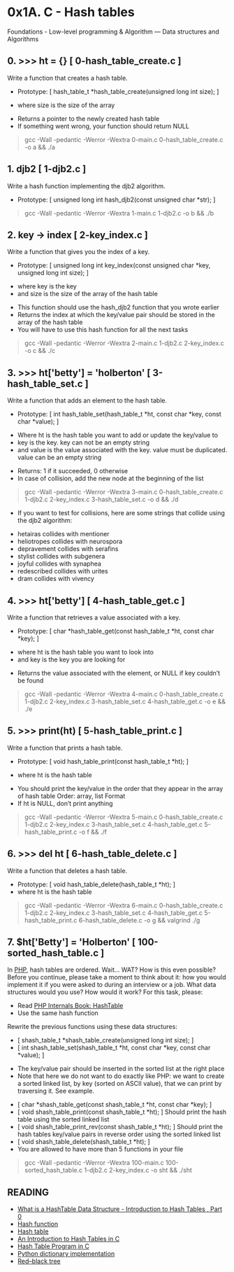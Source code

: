 # 0x1A. C - Hash tables
 Foundations - Low-level programming & Algorithm ― Data structures and Algorithms

## 0. >>> ht = {}  [ 0-hash_table_create.c ]  
  Write a function that creates a hash table.
  * Prototype: [ hash_table_t *hash_table_create(unsigned long int size); ]
  + where size is the size of the array
  * Returns a pointer to the newly created hash table
  * If something went wrong, your function should return NULL
  > gcc -Wall -pedantic -Werror -Wextra 0-main.c 0-hash_table_create.c -o a && ./a
  
## 1. djb2  [ 1-djb2.c ]
  Write a hash function implementing the djb2 algorithm.
  * Prototype: [ unsigned long int hash_djb2(const unsigned char *str); ]  
  > gcc -Wall -pedantic -Werror -Wextra 1-main.c 1-djb2.c -o b && ./b
  
## 2. key -> index  [ 2-key_index.c ]
  Write a function that gives you the index of a key.
  * Prototype: [ unsigned long int key_index(const unsigned char *key, unsigned long int size); ]
  + where key is the key
  + and size is the size of the array of the hash table
  * This function should use the hash_djb2 function that you wrote earlier
  * Returns the index at which the key/value pair should be stored in the array of the hash table
  * You will have to use this hash function for all the next tasks
  > gcc -Wall -pedantic -Werror -Wextra 2-main.c 1-djb2.c 2-key_index.c -o c && ./c
  
## 3. >>> ht['betty'] = 'holberton'  [ 3-hash_table_set.c ]
  Write a function that adds an element to the hash table.
  * Prototype: [ int hash_table_set(hash_table_t *ht, const char *key, const char *value); ]
  + Where ht is the hash table you want to add or update the key/value to
  + key is the key. key can not be an empty string
  + and value is the value associated with the key. value must be duplicated. value can be an empty string
  * Returns: 1 if it succeeded, 0 otherwise
  * In case of collision, add the new node at the beginning of the list  
  > gcc -Wall -pedantic -Werror -Wextra 3-main.c 0-hash_table_create.c 1-djb2.c 2-key_index.c 3-hash_table_set.c -o d && ./d
  * If you want to test for collisions, here are some strings that collide using the djb2 algorithm:
  + hetairas collides with mentioner
  + heliotropes collides with neurospora
  + depravement collides with serafins
  + stylist collides with subgenera
  + joyful collides with synaphea
  + redescribed collides with urites
  + dram collides with vivency
  
## 4. >>> ht['betty']  [ 4-hash_table_get.c ]  
  Write a function that retrieves a value associated with a key.
  * Prototype: [ char *hash_table_get(const hash_table_t *ht, const char *key); ]
  + where ht is the hash table you want to look into
  + and key is the key you are looking for
  * Returns the value associated with the element, or NULL if key couldn’t be found
  > gcc -Wall -pedantic -Werror -Wextra 4-main.c 0-hash_table_create.c 1-djb2.c 2-key_index.c 3-hash_table_set.c 4-hash_table_get.c -o e && ./e

## 5. >>> print(ht)  [ 5-hash_table_print.c ]
  Write a function that prints a hash table.
  * Prototype: [ void hash_table_print(const hash_table_t *ht); ]
  + where ht is the hash table
  * You should print the key/value in the order that they appear in the array of hash table Order: array, list Format
  * If ht is NULL, don’t print anything
  > gcc -Wall -pedantic -Werror -Wextra 5-main.c 0-hash_table_create.c 1-djb2.c 2-key_index.c 3-hash_table_set.c 4-hash_table_get.c 5-hash_table_print.c -o f && ./f
  
## 6. >>> del ht  [ 6-hash_table_delete.c ]
  Write a function that deletes a hash table.
  * Prototype: [ void hash_table_delete(hash_table_t *ht); ]
  * where ht is the hash table
  > gcc -Wall -pedantic -Werror -Wextra 6-main.c 0-hash_table_create.c 1-djb2.c 2-key_index.c 3-hash_table_set.c 4-hash_table_get.c 5-hash_table_print.c 6-hash_table_delete.c -o g && valgrind ./g
  
  
## 7. $ht['Betty'] = 'Holberton'  [ 100-sorted_hash_table.c ]
  In [PHP](https://www.php.net/manual/en/intro-whatis.php), hash tables are ordered. Wait… WAT? How is this even possible?    
  Before you continue, please take a moment to think about it: how you would implement it if you were asked to during an interview or a job. What data structures would you use? How would it work?
For this task, please:
  * Read [PHP Internals Book: HashTable](https://www.phpinternalsbook.com/php5/hashtables/basic_structure.html)
  * Use the same hash function    
  
  Rewrite the previous functions using these data structures:
  * [ shash_table_t *shash_table_create(unsigned long int size); ]
  * [ int shash_table_set(shash_table_t *ht, const char *key, const char *value); ]
  + The key/value pair should be inserted in the sorted list at the right place
  + Note that here we do not want to do exactly like PHP: we want to create a sorted linked list, by key (sorted on ASCII value), that we can print by traversing it. See example.
  * [ char *shash_table_get(const shash_table_t *ht, const char *key); ]
  * [ void shash_table_print(const shash_table_t *ht); ] Should print the hash table using the sorted linked list
  * [ void shash_table_print_rev(const shash_table_t *ht); ] Should print the hash tables key/value pairs in reverse order using the sorted linked list
  * [ void shash_table_delete(shash_table_t *ht); ]
  * You are allowed to have more than 5 functions in your file
  > gcc -Wall -pedantic -Werror -Wextra 100-main.c 100-sorted_hash_table.c 1-djb2.c 2-key_index.c -o sht  && ./sht
  
  
## READING
* [What is a HashTable Data Structure - Introduction to Hash Tables , Part 0](https://www.youtube.com/watch?v=MfhjkfocRR0)
* [Hash function](https://en.wikipedia.org/wiki/Hash_function)
* [Hash table](https://en.wikipedia.org/wiki/Hash_table)
* [An Introduction to Hash Tables in C](https://medium.com/@bennettbuchanan)
* [Hash Table Program in C](https://www.tutorialspoint.com/data_structures_algorithms/hash_table_program_in_c.htm)
* [Python dictionary implementation](https://www.laurentluce.com/posts/python-dictionary-implementation/)
* [Red–black tree](https://en.wikipedia.org/wiki/Red-black_tree)
